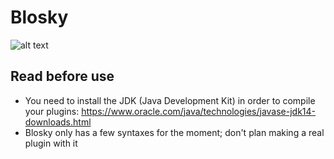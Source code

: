 # Blosky
![alt text](https://i.imgur.com/8kaAXzs.jpg)

## Read before use
- You need to install the JDK (Java Development Kit) in order to compile your plugins: https://www.oracle.com/java/technologies/javase-jdk14-downloads.html  
- Blosky only has a few syntaxes for the moment; don't plan making a real plugin with it
